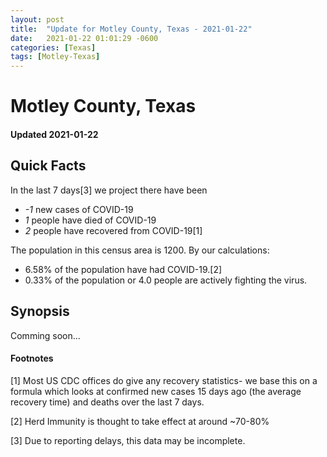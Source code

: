 ```yaml
---
layout: post
title:  "Update for Motley County, Texas - 2021-01-22"
date:   2021-01-22 01:01:29 -0600
categories: [Texas]
tags: [Motley-Texas]
---
```


# Motley County, Texas
#### Updated 2021-01-22

## Quick Facts

In the last 7 days[3] we project there have been
- *-1* new cases of COVID-19
- *1* people have died of COVID-19
- *2* people have recovered from COVID-19[1]

The population in this census area is 1200. By our calculations:
- 6.58% of the population have had COVID-19.[2]
- 0.33% of the population or 4.0 people are actively fighting the virus.

## Synopsis

Comming soon...


#### Footnotes

[1] Most US CDC offices do give any recovery statistics- we base this on a formula which looks at confirmed new cases
15 days ago (the average recovery time) and deaths over the last 7 days.

[2] Herd Immunity is thought to take effect at around ~70-80%

[3] Due to reporting delays, this data may be incomplete.
 
    
